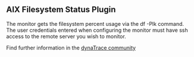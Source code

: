 ## AIX Filesystem Status Plugin

The monitor gets the filesystem percent usage via the df -Plk command. The user credentials entered when configuring the monitor must have ssh access to the remote server you wish to monitor.

Find further information in the [dynaTrace community](https://community.compuwareapm.com/community/display/DL/AIX+Filesystem+Status+Plugin)     

